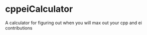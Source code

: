 # cppeiCalculator
A calculator for figuring out when you will max out your cpp and ei contributions
